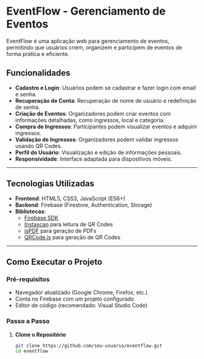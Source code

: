 # EventFlow - Gerenciamento de Eventos

EventFlow é uma aplicação web para gerenciamento de eventos, permitindo que usuários criem, organizem e participem de eventos de forma prática e eficiente.

## Funcionalidades

- **Cadastro e Login**: Usuários podem se cadastrar e fazer login com email e senha.
- **Recuperação de Conta**: Recuperação de nome de usuário e redefinição de senha.
- **Criação de Eventos**: Organizadores podem criar eventos com informações detalhadas, como ingressos, local e categoria.
- **Compra de Ingressos**: Participantes podem visualizar eventos e adquirir ingressos.
- **Validação de Ingressos**: Organizadores podem validar ingressos usando QR Codes.
- **Perfil do Usuário**: Visualização e edição de informações pessoais.
- **Responsividade**: Interface adaptada para dispositivos móveis.

---

## Tecnologias Utilizadas

- **Frontend**: HTML5, CSS3, JavaScript (ES6+)
- **Backend**: Firebase (Firestore, Authentication, Storage)
- **Bibliotecas**:
  - [Firebase SDK](https://firebase.google.com/docs/web/setup)
  - [Instascan](https://github.com/schmich/instascan) para leitura de QR Codes
  - [jsPDF](https://github.com/parallax/jsPDF) para geração de PDFs
  - [QRCode.js](https://github.com/davidshimjs/qrcodejs) para geração de QR Codes

---

##  Como Executar o Projeto

### Pré-requisitos

- Navegador atualizado (Google Chrome, Firefox, etc.)
- Conta no Firebase com um projeto configurado
- Editor de código (recomendado: Visual Studio Code)

### Passo a Passo

1. **Clone o Repositório**
   ```bash
   git clone https://github.com/seu-usuario/eventflow.git
   cd eventflow
